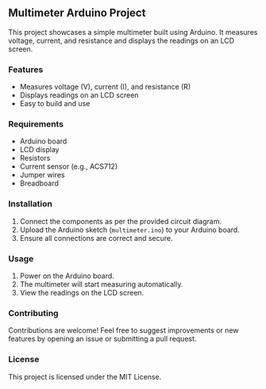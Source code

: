 ## Multimeter Arduino Project

This project showcases a simple multimeter built using Arduino. It measures voltage, current, and resistance and displays the readings on an LCD screen.

### Features

- Measures voltage (V), current (I), and resistance (R)
- Displays readings on an LCD screen
- Easy to build and use

### Requirements

- Arduino board
- LCD display
- Resistors
- Current sensor (e.g., ACS712)
- Jumper wires
- Breadboard

### Installation

1. Connect the components as per the provided circuit diagram.
2. Upload the Arduino sketch (`multimeter.ino`) to your Arduino board.
3. Ensure all connections are correct and secure.

### Usage

1. Power on the Arduino board.
2. The multimeter will start measuring automatically.
3. View the readings on the LCD screen.

### Contributing

Contributions are welcome! Feel free to suggest improvements or new features by opening an issue or submitting a pull request.

### License

This project is licensed under the MIT License.
